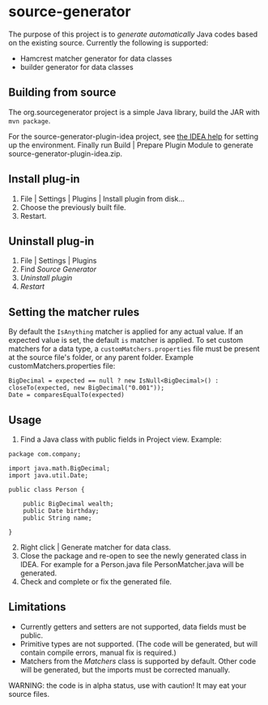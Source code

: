 # source-generator

The purpose of this project is to _generate automatically_ Java codes based on the existing 
source. Currently the following is supported:
- Hamcrest matcher generator for data classes
- builder generator for data classes

## Building from source

The org.sourcegenerator project is a simple Java library, build the JAR with `mvn package`. 

For the source-generator-plugin-idea project, see [the IDEA help](http://www.jetbrains.org/intellij/sdk/docs/basics/checkout_and_build_community.html) 
for setting up the environment. Finally run Build | Prepare Plugin Module to generate source-generator-plugin-idea.zip.

## Install plug-in
1. File | Settings | Plugins | Install plugin from disk...
2. Choose the previously built file.
3. Restart.

## Uninstall plug-in
1. File | Settings | Plugins
2. Find _Source Generator_
3. _Uninstall plugin_
4. _Restart_

## Setting the matcher rules
By default the `IsAnything` matcher is applied for any actual value. If an expected value is set, the 
default `is` matcher is applied. To set custom matchers for a data type, a 
`customMatchers.properties` file must be present at the source file's folder, or any parent folder. Example 
customMatchers.properties file:
```
BigDecimal = expected == null ? new IsNull<BigDecimal>() : closeTo(expected, new BigDecimal("0.001"));
Date = comparesEqualTo(expected)
```

## Usage
1. Find a Java class with public fields in Project view.
Example:
```
package com.company;

import java.math.BigDecimal;
import java.util.Date;

public class Person {

    public BigDecimal wealth;
    public Date birthday;
    public String name;

}
```
2. Right click | Generate matcher for data class.
3. Close the package and re-open to see the newly generated class in IDEA. For example for a Person.java file PersonMatcher.java will be generated.
4. Check and complete or fix the generated file.

## Limitations
- Currently getters and setters are not supported, data fields must be public.
- Primitive types are not supported. (The code will be generated, but will contain compile errors, manual fix is required.)
- Matchers from the _Matchers_ class is supported by default. Other code will be generated, but the imports must be corrected manually.

WARNING: the code is in alpha status, use with caution! It may eat your source files.
